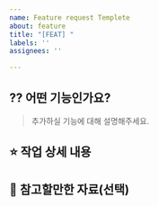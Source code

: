 ```yaml
---
name: Feature request Templete
about: feature
title: "[FEAT] "
labels: ''
assignees: ''

---
```


## ⁇ 어떤 기능인가요?

> 추가하실 기능에 대해 설명해주세요.

## ⭐️ 작업 상세 내용

## 📖 참고할만한 자료(선택)
